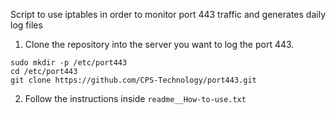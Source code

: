Script to use iptables in order to monitor port 443 traffic and generates daily log files


1. Clone the repository into the server you want to log the port 443.

```
sudo mkdir -p /etc/port443
cd /etc/port443
git clone https://github.com/CPS-Technology/port443.git
```


2. Follow the instructions inside `readme__How-to-use.txt`
